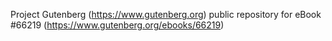 Project Gutenberg (https://www.gutenberg.org) public repository for
eBook #66219 (https://www.gutenberg.org/ebooks/66219)

